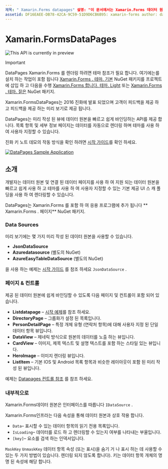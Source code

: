 ```yaml
---
제목: " Xamarin.Forms datapages" 설명: "이 문서에서는 Xamarin.Forms 데이터 원본을 미리 작성 된 뷰에 빠르고 쉽게 바인딩하는 API를 제공 하는 datapages를 소개 합니다."
assetid: DF16EAEE-DB78-42CA-9C59-51D9D6CB6B95: xamarin-forms author: davidbritch: dabritch:: 12/01/2017-loc: [ Xamarin.Forms ,]입니다. Xamarin.Essentials
---
```


# <a name="xamarinforms-datapages"></a>Xamarin.FormsDataPages

![](~/media/shared/preview.png "This API is currently in preview")

> [!IMPORTANT]
> DataPages Xamarin.Forms 를 렌더링 하려면 테마 참조가 필요 합니다. 여기에는를 설치 하는 작업이 포함 됩니다 [ Xamarin.Forms . 테마. 기본](https://www.nuget.org/packages/Xamarin.Forms.Theme.Base/) NuGet 패키지를 프로젝트에 삽입 하 고 다음을 수행 [ Xamarin.Forms 합니다. 테마. Light](https://www.nuget.org/packages/Xamarin.Forms.Theme.Light/) 또는 [ Xamarin.Forms . 테마. 짙은](https://www.nuget.org/packages/Xamarin.Forms.Theme.Dark/) NuGet 패키지.

Xamarin.FormsDataPages는 2016 진화에 발표 되었으며 고객이 피드백을 제공 하 고 피드백을 제공 하는 미리 보기로 제공 됩니다.

DataPages는 미리 작성 된 뷰에 데이터 원본을 빠르고 쉽게 바인딩하는 API를 제공 합니다. 목록 항목 및 세부 정보 페이지는 데이터를 자동으로 렌더링 하며 테마를 사용 하 여 사용자 지정할 수 있습니다.

진화 키 노트 데모의 작동 방식을 확인 하려면 [시작 가이드](get-started.md)를 확인 하세요.

[![](images/demo-sml.png "DataPages Sample Application")](images/demo.png#lightbox "DataPages Sample Application")

## <a name="introduction"></a>소개

개발자는 데이터 원본 및 연결 된 데이터 페이지를 사용 하 여 지원 되는 데이터 원본을 빠르고 쉽게 사용 하 고 테마를 사용 하 여 사용자 지정할 수 있는 기본 제공 UI 스 캐 폴딩을 사용 하 여 렌더링할 수 있습니다.

DataPages는 Xamarin.Forms 를 포함 하 여 응용 프로그램에 추가 됩니다 ** Xamarin.Forms . 페이지** NuGet 패키지.

### <a name="data-sources"></a>Data Sources

미리 보기에는 몇 가지 미리 작성 된 데이터 원본을 사용할 수 있습니다.

* **JsonDataSource**
* **Azuredatasource** (별도의 NuGet)
* **AzureEasyTableDataSource** (별도의 NuGet)

을 사용 하는 예제는 [시작 가이드](get-started.md) 를 참조 하세요 `JsonDataSource` .

### <a name="pages--controls"></a>페이지 & 컨트롤

제공 된 데이터 원본에 쉽게 바인딩할 수 있도록 다음 페이지 및 컨트롤이 포함 되어 있습니다.

* **Listdatapage** – [시작 예제](get-started.md)를 참조 하세요.
* **DirectoryPage** – 그룹화가 설정 된 목록입니다.
* **PersonDetailPage** – 특정 개체 유형 (연락처 항목)에 대해 사용자 지정 된 단일 데이터 항목 뷰입니다.
* **DataView** – 제네릭 방식으로 원본의 데이터를 노출 하는 뷰입니다.
* **CardView** – 이미지, 제목 텍스트 및 설명 텍스트를 포함 하는 스타일 있는 뷰입니다.
* **HeroImage** – 이미지 렌더링 뷰입니다.
* **ListItem** – 기본 IOS 및 Android 목록 항목과 비슷한 레이아웃이 포함 된 미리 작성 된 뷰입니다.

예제는 [Datapages 컨트롤 참조](controls.md) 를 참조 하세요.

### <a name="under-the-hood"></a>내부적으로

Xamarin.Forms데이터 원본은 인터페이스를 따릅니다 `IDataSource` .

Xamarin.Forms인프라는 다음 속성을 통해 데이터 원본과 상호 작용 합니다.

* `Data`– 표시할 수 있는 데이터 항목의 읽기 전용 목록입니다.
* `IsLoading`– 데이터를 로드 하 고 렌더링할 수 있는지 여부를 나타내는 부울입니다.
* `[key]`– 요소를 검색 하는 인덱서입니다.

`MaskKey` `UnmaskKey` 데이터 항목 속성 (또는 표시)을 숨기 거 나 표시 하는 데 사용할 수 있는 두 가지 방법이 있습니다. 렌더링 되지 않도록 합니다).
키는 데이터 항목 개체의 명명 된 속성에 해당 합니다.
